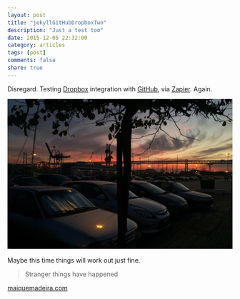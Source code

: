 ```yaml
---
layout: post
title: "jekyllGitHubDropboxTwo"
description: "Just a test too"
date: 2015-12-05 22:32:00
category: articles
tags: [post]
comments: false
share: true
---
```


Disregard. Testing [Dropbox](https://www.dropbox.com/home) integration with [GitHub](https://github.com), via [Zapier](https://zapier.com). Again.

![sunsetShot](https://raw.githubusercontent.com/guezota/guezota.github.io/master/images/imageBox/sunsetTest.jpg)

Maybe this time things will work out just fine.

> Stranger things have happened

[maiquemadeira.com](http://maiquemadeira.com)
